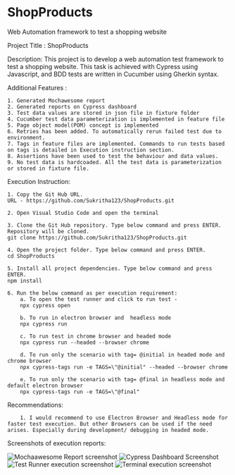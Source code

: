 # ShopProducts
Web Automation framework to test a shopping website

Project Title : ShopProducts

Description: 
This project is to develop a web automation test framework to test a shopping website.  This task is achieved with Cypress using Javascript, and BDD tests are written in Cucumber using Gherkin syntax. 
 

Additional Features :

	1. Generated Mochawesome report
	2. Generated reports on Cypress dashboard
	3. Test data values are stored in json file in fixture folder
	4. Cucumber test data parameterization is implemented in feature file
	5. Page object model(POM) concept is implemented
	6. Retries has been added. To automatically rerun failed test due to environment. 
	7. Tags in feature files are implemented. Commands to run tests based on tags is detailed in Execution instruction section. 
	8. Assertions have been used to test the behaviour and data values.
 	9. No test data is hardcoaded. All the test data is parameterization or stored in fixture file.

	

Execution Instruction:

	1. Copy the Git Hub URL.
	URL - https://github.com/Sukritha123/ShopProducts.git
	
	2. Open Visual Studio Code and open the terminal

	3. Clone the Git Hub repository. Type below command and press ENTER. Repository will be cloned.
	git clone https://github.com/Sukritha123/ShopProducts.git

	4. Open the project folder. Type below command and press ENTER.
	cd ShopProducts
	
	5. Install all project dependencies. Type below command and press ENTER.
	npm install

	6. Run the below command as per execution requirement:
		a. To open the test runner and click to run test - 
		npx cypress open 
		
		b. To run in electron browser and  headless mode
		npx cypress run
		
		c. To run test in chrome browser and headed mode
		npx cypress run --headed --browser chrome  
		
		d. To run only the scenario with tag= @initial in headed mode and chrome browser
		npx cypress-tags run -e TAGS=\"@initial" --headed --browser chrome  
		
		e. To run only the scenario with tag= @final in headless mode and default electron browser
		npx cypress-tags run -e TAGS=\"@final" 
  
		
Recommendations: 

		1. I would recommend to use Electron Browser and Headless mode for faster test execution. But other Browsers can be used if the need arises. Especially during development/ debugging in headed mode. 
		

Screenshots of execution reports: 

![Mochaawesome Report screenshot](https://github.com/Sukritha123/ShopProducts/assets/144372708/f7406244-cc44-4eda-99ed-3c5cb8ba5256)
![Cypress Dashboard Screenshot](https://github.com/Sukritha123/ShopProducts/assets/144372708/fad09309-0485-4114-bcd5-56d01fd956a4)
![Test Runner execution screenshot](https://github.com/Sukritha123/ShopProducts/assets/144372708/91c0d8f7-05cf-4ab7-8275-00e204f48073)
![Terminal execution screenshot](https://github.com/Sukritha123/ShopProducts/assets/144372708/16682151-b8ca-4bee-9f93-960430d861ce)
